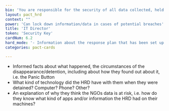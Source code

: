 ```yaml
---
bio: 'You are responsible for the security of all data collected, held and transferred. NGO employees collect very sensitive information: if it were to be leaked or stolen, it could cause serious risk and/or harm to employees and the people the NGO works with and for.'
layout: pact_hrd
context: ""
power: 'Can lock down information/data in cases of potential breaches'
title: 'IT Director'
token: 'Security Key'
cardNum: 6.2
hard_mode: '- Information about the response plan that has been set up. Who is involved? - Additional technical details, like type of phone, OS version, encryption measures, etc'
categories: pact-cards

---
```


- Informed facts about what happened, the circumstances of the disappearance/detention, including about how they found out about it, i.e. the Panic Button
- What kind of technology did the HRD have with them when they were detained? Computer? Phone? Other?
- An explanation of why they think the NGOs data is at risk, i.e. how do they know what kind of apps and/or information the HRD had on their machines?